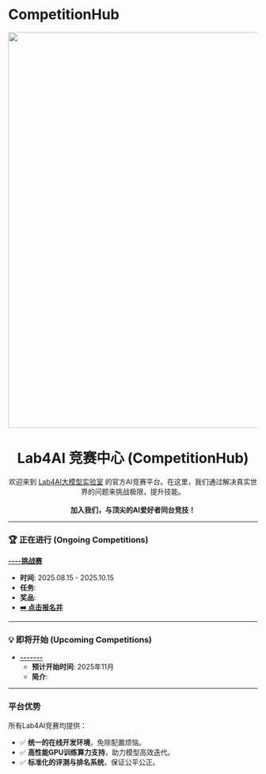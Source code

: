 # CompetitionHub

<p align="center">
  <img src="【请在此处放入与“竞赛”相关的Banner图片URL，可从你的assets仓库引用】" width="800">
</p>
<h1 align="center">Lab4AI 竞赛中心 (CompetitionHub)</h1>

<p align="center">
  欢迎来到 <a href="https://www.lab4ai.cn/home">Lab4AI大模型实验室</a> 的官方AI竞赛平台。在这里，我们通过解决真实世界的问题来挑战极限，提升技能。
  <br><br>
  <strong>加入我们，与顶尖的AI爱好者同台竞技！</strong>
</p>

---

### 🏆 正在进行 (Ongoing Competitions)

**[----挑战赛](【链接到该竞赛的独立仓库】)**
- **时间**: 2025.08.15 - 2025.10.15
- **任务**: 
- **奖品**: 
- **[➡️ 点击报名并](【指向平台的竞赛主页链接】)**

---

### 💡 即将开始 (Upcoming Competitions)

- **[-------](【链接到预告页面】)**
  - **预计开始时间**: 2025年11月
  - **简介**: 


---

### 平台优势

所有Lab4AI竞赛均提供：
- ✅ **统一的在线开发环境**，免除配置烦恼。
- ✅ **高性能GPU训练算力支持**，助力模型高效迭代。
- ✅ **标准化的评测与排名系统**，保证公平公正。
